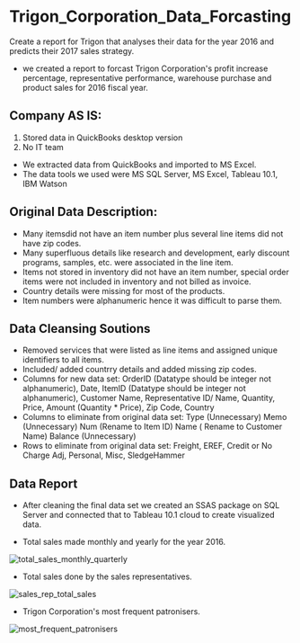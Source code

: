 # Trigon_Corporation_Data_Forcasting
Create a report for Trigon that analyses their data for the year 2016 and predicts their 2017 sales strategy.

- we created a report to forcast Trigon Corporation's profit increase percentage, representative performance, warehouse purchase and product sales for 2016 fiscal year.

## Company AS IS:
1. Stored data in QuickBooks desktop version
2. No IT team

- We extracted data from QuickBooks and imported to MS Excel.
- The data tools we used were MS SQL Server, MS Excel, Tableau 10.1, IBM Watson

## Original Data Description:
- Many itemsdid not have an item number plus several line items did not have zip codes.
- Many superfluous details like research and development, early discount programs, samples, etc. were associated in the line item.
- Items not stored in inventory did not have an item number, special order items were not included in inventory and not billed as invoice.
- Country details were missing for most of the products.
- Item numbers were alphanumeric hence it was difficult to parse them.

## Data Cleansing Soutions
- Removed services that were listed as line items and assigned unique identifiers to all items.
- Included/ added countrry details and added missing zip codes.
- Columns for new data set: 
OrderID (Datatype should be integer not alphanumeric), Date, ItemID (Datatype should be integer not alphanumeric), Customer Name, Representative ID/ Name, Quantity, Price, Amount (Quantity * Price), Zip Code, Country
- Columns to eliminate from original data set:
Type (Unnecessary)
Memo (Unnecessary)
Num (Rename to Item ID)
Name ( Rename to Customer Name)
Balance (Unnecessary)
- Rows to eliminate from original data set:
Freight, EREF, Credit or No Charge Adj, Personal, Misc, SledgeHammer

## Data Report

- After cleaning the final data set we created an SSAS package on SQL Server and connected that to Tableau 10.1 cloud to create visualized data.

- Total sales made monthly and yearly for the year 2016.

![total_sales_monthly_quarterly](https://cloud.githubusercontent.com/assets/24817774/22900721/5b751484-f1fd-11e6-890d-90a4f5d25090.PNG)

- Total sales done by the sales representatives.

![sales_rep_total_sales](https://cloud.githubusercontent.com/assets/24817774/22901312/35655f40-f1ff-11e6-93eb-8e19cfe14a9f.PNG)

- Trigon Corporation's most frequent patronisers.

![most_frequent_patronisers](https://cloud.githubusercontent.com/assets/24817774/22901473/db462584-f1ff-11e6-9e73-df2e7cfaeec1.PNG)


